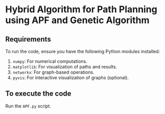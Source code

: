 # Hybrid Algorithm for Path Planning using APF and Genetic Algorithm #

## Requirements

To run the code, ensure you have the following Python modules installed:

1. `numpy`: For numerical computations.
2. `matplotlib`: For visualization of paths and results.
3. `networkx`: For graph-based operations.
4. `pyvis`: For interactive visualization of graphs (optional).


## To execute the code

Run the `APF.py` script.
